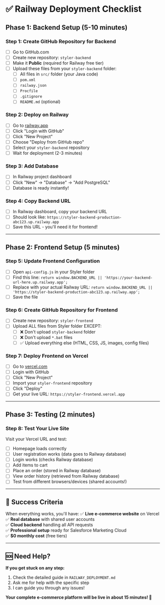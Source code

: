 # ✅ Railway Deployment Checklist

## Phase 1: Backend Setup (5-10 minutes)

### Step 1: Create GitHub Repository for Backend
- [ ] Go to GitHub.com
- [ ] Create new repository: `styler-backend`
- [ ] Make it **Public** (required for Railway free tier)
- [ ] Upload these files from your `styler-backend` folder:
  - [ ] All files in `src/` folder (your Java code)
  - [ ] `pom.xml`
  - [ ] `railway.json` 
  - [ ] `Procfile`
  - [ ] `.gitignore`
  - [ ] `README.md` (optional)

### Step 2: Deploy on Railway  
- [ ] Go to [railway.app](https://railway.app)
- [ ] Click "Login with GitHub"
- [ ] Click "New Project"
- [ ] Choose "Deploy from GitHub repo"
- [ ] Select your `styler-backend` repository
- [ ] Wait for deployment (2-3 minutes)

### Step 3: Add Database
- [ ] In Railway project dashboard
- [ ] Click "New" → "Database" → "Add PostgreSQL" 
- [ ] Database is ready instantly!

### Step 4: Copy Backend URL
- [ ] In Railway dashboard, copy your backend URL
- [ ] Should look like: `https://styler-backend-production-abc123.up.railway.app`
- [ ] Save this URL - you'll need it for frontend!

---

## Phase 2: Frontend Setup (5 minutes)

### Step 5: Update Frontend Configuration
- [ ] Open `api-config.js` in your Styler folder
- [ ] Find this line: `return window.BACKEND_URL || 'https://your-backend-url-here.up.railway.app';`
- [ ] Replace with your actual Railway URL: `return window.BACKEND_URL || 'https://styler-backend-production-abc123.up.railway.app';`
- [ ] Save the file

### Step 6: Create GitHub Repository for Frontend
- [ ] Create new repository: `styler-frontend`
- [ ] Upload ALL files from Styler folder EXCEPT:
  - [ ] ❌ Don't upload `styler-backend` folder
  - [ ] ❌ Don't upload `*.bat` files
  - [ ] ✅ Upload everything else (HTML, CSS, JS, images, config files)

### Step 7: Deploy Frontend on Vercel
- [ ] Go to [vercel.com](https://vercel.com)  
- [ ] Login with GitHub
- [ ] Click "New Project"
- [ ] Import your `styler-frontend` repository
- [ ] Click "Deploy"
- [ ] Get your live URL: `https://styler-frontend.vercel.app`

---

## Phase 3: Testing (2 minutes)

### Step 8: Test Your Live Site
Visit your Vercel URL and test:
- [ ] Homepage loads correctly
- [ ] User registration works (data goes to Railway database)
- [ ] Login works (checks Railway database)
- [ ] Add items to cart
- [ ] Place an order (stored in Railway database)
- [ ] View order history (retrieved from Railway database)
- [ ] Test from different browsers/devices (shared accounts!)

---

## 🎯 Success Criteria

When everything works, you'll have:
✅ **Live e-commerce website** on Vercel  
✅ **Real database** with shared user accounts  
✅ **Cloud backend** handling all API requests  
✅ **Professional setup** ready for Salesforce Marketing Cloud  
✅ **$0 monthly cost** (free tiers)  

---

## 🆘 Need Help?

**If you get stuck on any step:**
1. Check the detailed guide in `RAILWAY_DEPLOYMENT.md`
2. Ask me for help with the specific step
3. I can guide you through any issues!

**Your complete e-commerce platform will be live in about 15 minutes! 🚀**